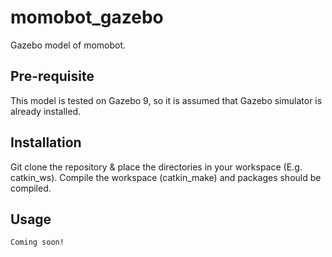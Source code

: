 # momobot_gazebo
Gazebo model of momobot.

## Pre-requisite
This model is tested on Gazebo 9, so it is assumed that Gazebo simulator is already installed.

## Installation
Git clone the repository & place the directories in your workspace (E.g. catkin_ws).
Compile the workspace (catkin_make) and packages should be compiled.

## Usage
``` Coming soon! ```
